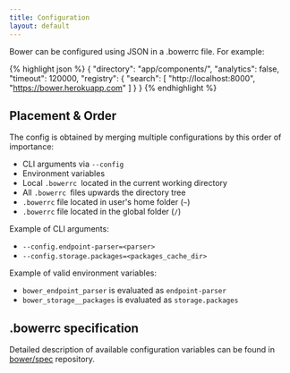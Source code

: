 ```yaml
---
title: Configuration
layout: default
---
```


<p class="lead">Bower can be configured using JSON in a .bowerrc file. For example:</p>

{% highlight json %}
{
  "directory": "app/components/",
  "analytics": false,
  "timeout": 120000,
  "registry": {
    "search": [
      "http://localhost:8000",
      "https://bower.herokuapp.com"
    ]
  }
}
{% endhighlight %}

## Placement & Order

The config is obtained by merging multiple configurations by this order of
importance:

* CLI arguments via `--config`
* Environment variables
* Local `.bowerrc `located in the current working directory
* All `.bowerrc `files upwards the directory tree
* `.bowerrc` file located in user's home folder (`~`)
* `.bowerrc` file located in the global folder (`/`)

Example of CLI arguments:

* `--config.endpoint-parser=<parser>`
* `--config.storage.packages=<packages_cache_dir>`

Example of valid environment variables:

* `bower_endpoint_parser` is evaluated as `endpoint-parser`
* `bower_storage__packages` is evaluated as `storage.packages`

## .bowerrc specification

Detailed description of available configuration variables can be found in [bower/spec](https://github.com/bower/spec/blob/master/config.md) repository.
